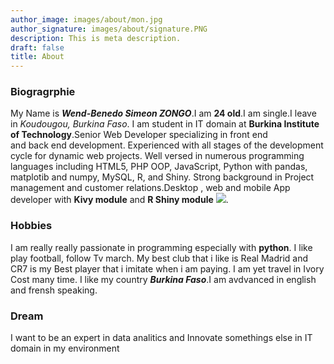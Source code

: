 ```yaml
---
author_image: images/about/mon.jpg
author_signature: images/about/signature.PNG
description: This is meta description.
draft: false
title: About
---
```


### Biogragrphie

My Name is ***Wend-Benedo Simeon ZONGO***.I am **24 old**.I am single.I leave in *Koudougou, Burkina Faso*.  I am student in IT domain at **Burkina Institute of Technology**.Senior Web Developer specializing in front end  
and back end development. Experienced with all stages of the development cycle for dynamic web projects. Well versed in numerous programming languages including HTML5, PHP OOP, JavaScript, Python with pandas, matplotib and numpy, MySQL, R, and Shiny. Strong background in Project management and customer relations.Desktop , web and mobile App developer with **Kivy module** and **R Shiny module**
![](kivy-icon-64.ico).
### Hobbies
I am really really passionate in programming especially with **python**.
I like play football, follow Tv march. My best club that i like is Real Madrid and CR7 is my Best player that i imitate when i am paying.
I am yet travel in Ivory Cost many time. I like my country ***Burkina Faso***.I am avdvanced in english and frensh speaking.
### Dream
I want to be an expert in data analitics and Innovate somethings else in IT domain in my environment
